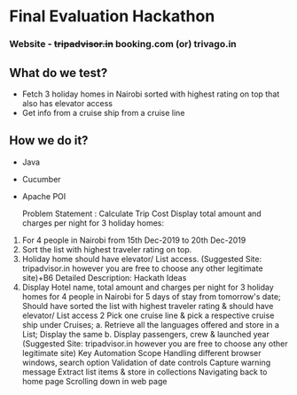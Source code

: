 # Final Evaluation Hackathon

### Website - ~~tripadvisor.in~~ booking.com (or) trivago.in

## What do we test?
- Fetch 3 holiday homes in Nairobi sorted with highest rating on top that also has elevator access
- Get info from a cruise ship from a cruise line

## How we do it?
- Java
- Cucumber
- Apache POI



  Problem Statement : Calculate Trip Cost
Display total amount and charges per night for 3 holiday homes:
1. For 4 people in Nairobi from 15th Dec-2019 to 20th Dec-2019
2. Sort the list with highest traveler rating on top.
3. Holiday home should have elevator/ List access.
(Suggested Site: tripadvisor.in however you are free to choose any other 
legitimate site)+B6
Detailed Description: Hackath Ideas
1. Display Hotel name, total amount and charges per night for 3 holiday homes 
for 4 people in Nairobi for 5 days of stay from tomorrow's date; Should have 
sorted the list with highest traveler rating & should have elevator/ List 
access
2 Pick one cruise line & pick a respective cruise ship under Cruises; 
 a. Retrieve all the languages offered and store in a List; 
Display the same
 b. Display passengers, crew & launched year
(Suggested Site: tripadvisor.in however you are free to choose any other 
legitimate site)
Key Automation Scope
Handling different browser windows, search option
Validation of date controls
Capture warning message
Extract list items & store in collections
Navigating back to home page
Scrolling down in web page
